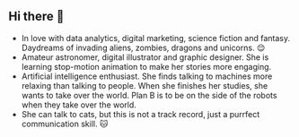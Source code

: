 ## Hi there 👋

* In love with data analytics, digital marketing, science fiction and fantasy. Daydreams of invading aliens, zombies, dragons and unicorns. 😌
* Amateur astronomer, digital illustrator and graphic designer. She is learning stop-motion animation to make her stories more engaging. 
* Artificial intelligence enthusiast. She finds talking to machines more relaxing than talking to people. When she finishes her studies, she wants to take over the world. Plan B is to be on the side of the robots when they take over the world. 
* She can talk to cats, but this is not a track record, just a purrfect communication skill. 🐱
